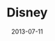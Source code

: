 ---
date: 2013-07-11
title: Disney
categories: gold
logo: disney_logo.jpg
www: http://www.disney.com
---